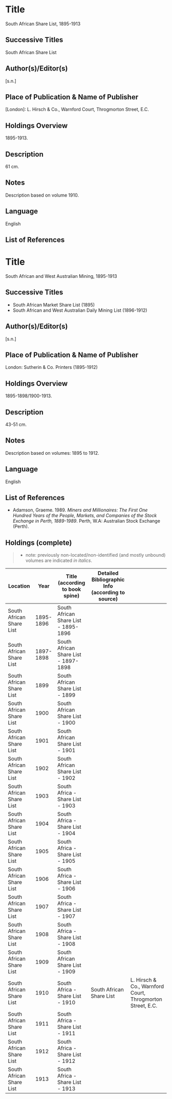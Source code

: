 # Title
South African Share List, 1895-1913

## Successive Titles
South African Share List

## Author(s)/Editor(s)
[s.n.] 

## Place of Publication & Name of Publisher
[London]: L. Hirsch & Co., Warnford Court, Throgmorton Street, E.C. 

## Holdings Overview
1895-1913.

## Description
61 cm.

## Notes
Description based on volume 1910.

## Language
English

## List of References


# Title
South African and West Australian Mining, 1895-1913

## Successive Titles
* South African Market Share List (1895)
* South African and West Australian Daily Mining List (1896-1912)

## Author(s)/Editor(s)
[s.n.]

## Place of Publication & Name of Publisher
London: Sutherin & Co. Printers (1895-1912)

## Holdings Overview
1895-1898/1900-1913.

## Description
43-51 cm.

## Notes
Description based on volumes: 1895 to 1912.

## Language
English

## List of References
* Adamson, Graeme. 1989. *Miners and Millionaires: The First One Hundred Years of the People, Markets, and Companies of the Stock Exchange in Perth, 1889-1989*. Perth, W.A: Australian Stock Exchange (Perth).

## Holdings (complete)

> * note: previously non-located/non-identified (and mostly unbound) volumes are indicated *in italics*.

| Location                 | Year      | Title (according to book spine)      | Detailed Bibliographic Info (according to source) |                                                           |
|--------------------------|-----------|--------------------------------------|---------------------------------------------------|-----------------------------------------------------------|
| South African Share List | 1895-1896 | South African Share List - 1895-1896 |                                                   |                                                           |
| South African Share List | 1897-1898 | South African Share List - 1897-1898 |                                                   |                                                           |
| South African Share List | 1899      | South African Share List - 1899      |                                                   |                                                           |
| South African Share List | 1900      | South African Share List - 1900      |                                                   |                                                           |
| South African Share List | 1901      | South African Share List - 1901      |                                                   |                                                           |
| South African Share List | 1902      | South African Share List - 1902      |                                                   |                                                           |
| South African Share List | 1903      | South Africa - Share List - 1903     |                                                   |                                                           |
| South African Share List | 1904      | South Africa - Share List - 1904     |                                                   |                                                           |
| South African Share List | 1905      | South Africa - Share List - 1905     |                                                   |                                                           |
| South African Share List | 1906      | South Africa - Share List - 1906     |                                                   |                                                           |
| South African Share List | 1907      | South Africa - Share List - 1907     |                                                   |                                                           |
| South African Share List | 1908      | South Africa - Share List - 1908     |                                                   |                                                           |
| South African Share List | 1909      | South African Share List - 1909      |                                                   |                                                           |
| South African Share List | 1910      | South Africa - Share List - 1910     | South African Share List                          | L. Hirsch & Co., Warnford Court, Throgmorton Street, E.C. |
| South African Share List | 1911      | South Africa - Share List - 1911     |                                                   |                                                           |
| South African Share List | 1912      | South Africa - Share List - 1912     |                                                   |                                                           |
| South African Share List | 1913      | South Africa - Share List - 1913     |                                                   |                                                           |

